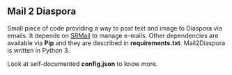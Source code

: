## Mail 2 Diaspora

Small piece of code providing a way to post text and image to Diaspora via
emails. It depends on [SRMail](https://github.com/kianby/srmail) to manage
e-mails. Other dependencies are available via **Pip** and they are described in
**requirements.txt**. Mail2Diaspora is written in Python 3.

Look at self-documented **config.json** to know more.
